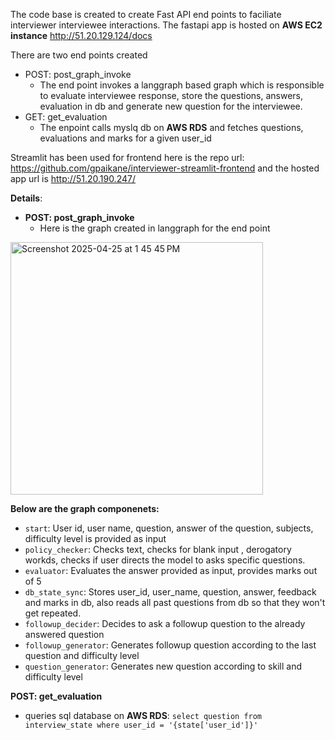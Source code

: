 The code base is created to create Fast API end points to faciliate interviewer interviewee interactions.
The fastapi app is hosted on **AWS EC2 instance** http://51.20.129.124/docs 

There are two end points created

* POST: post_graph_invoke
    * The end point invokes a langgraph based graph which is responsible to evaluate interviewee response, store the questions, answers, evaluation in db and generate new question for the interviewee.
* GET: get_evaluation
    * The enpoint calls myslq db on **AWS RDS** and fetches questions, evaluations and marks for a given user_id
  
Streamlit has been used for frontend here is the repo url: https://github.com/gpaikane/interviewer-streamlit-frontend and the hosted app url is http://51.20.190.247/ 

**Details**:
* **POST: post_graph_invoke**
   * Here is the graph created in langgraph for the end point
<img width="404" alt="Screenshot 2025-04-25 at 1 45 45 PM" src="https://github.com/user-attachments/assets/bde0ca2b-9a57-4b70-b94c-8b9a78894bec" />


**Below are the graph componenets:**
* `start`: User id, user name, question, answer of the question, subjects, difficulty level is provided as input
* `policy_checker`: Checks text, checks for blank input , derogatory workds, checks if user directs the model to asks specific questions.
* `evaluator`: Evaluates the answer provided as input, provides marks out of 5 
* `db_state_sync`: Stores user_id, user_name, question, answer, feedback and marks in db, also reads all past questions from db so that they won't get repeated.
* `followup_decider`: Decides to ask a followup question to the already answered question
* `followup_generator`: Generates followup question according to the last question and difficulty level
* `question_generator`: Generates new question according to skill and difficulty level

**POST: get_evaluation**
* queries sql database on  **AWS RDS**: `select question from interview_state where user_id = '{state['user_id']}'`


